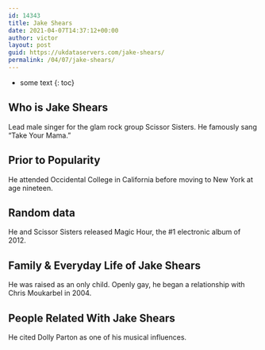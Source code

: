 ```yaml
---
id: 14343
title: Jake Shears
date: 2021-04-07T14:37:12+00:00
author: victor
layout: post
guid: https://ukdataservers.com/jake-shears/
permalink: /04/07/jake-shears/
---
```


* some text
{: toc}


## Who is Jake Shears



Lead male singer for the glam rock group Scissor Sisters. He famously sang &#8220;Take Your Mama.&#8221;

                
                
                
## Prior to Popularity



He attended Occidental College in California before moving to New York at age nineteen.

                
                
                
## Random data



He and Scissor Sisters released Magic Hour, the #1 electronic album of 2012.

                
                
                
## Family & Everyday Life of Jake Shears



He was raised as an only child. Openly gay, he began a relationship with Chris Moukarbel in 2004.

                
                
                
## People Related With Jake Shears



He cited Dolly Parton as one of his musical influences.

                
              
            
          
          
          